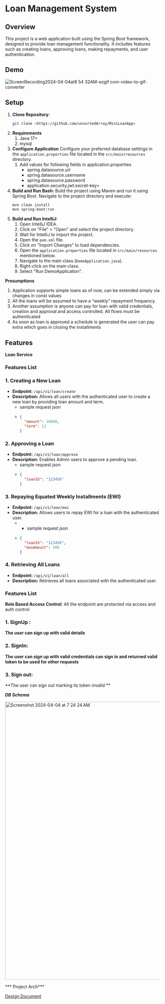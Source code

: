 # Loan Management System

## Overview

This project is a web application built using the Spring Boot framework, designed to provide loan management functionality. It includes features such as creating loans, approving loans, making repayments, and user authentication.

## Demo
![ScreenRecording2024-04-04at8 54 32AM-ezgif com-video-to-gif-converter](https://github.com/unsortedArray/MiniLoanApp/assets/27006043/702eb57d-affd-483d-9f47-b5f918f0858c)



## Setup

1. **Clone Repository**:
   ```bash
   git clone <https://github.com/unsortedArray/MiniLoanApp>
   
2. **Requirements**
   1. Java 17+
   2. mysql
3. **Configure Application** 
   Configure your preferred database settings in the `application.properties` file located in the `src/main/resources` directory.  
    1. Add values for following fields in application.properties  
       * spring.datasource.url
       * spring.datasource.username
       * spring.datasource.password
       * application.security.jwt.secret-key=
4. **Build and Run Bash:**
    Build the project using Maven and run it using Spring Boot. Navigate to the project directory and execute:
   ```bash
   mvn clean install
   mvn spring-boot:run
   
5. **Build and Run IntelliJ:**
   1. Open IntelliJ IDEA.
   2. Click on "File" > "Open" and select the project directory.
   3. Wait for IntelliJ to import the project.
   4. Open the `pom.xml` file.
   5. Click on "Import Changes" to load dependencies.
   6. Open the `application.properties` file located in `src/main/resources` mentioned below.
   7. Navigate to the main class (`DemoApplication.java`).
   8. Right-click on the main class.
   9. Select "Run DemoApplication". 


**Presumptions**
1. Application supports simple loans as of now, can be extended simply via changes in const values
2. All the loans will be assumed to have a “weekly” repayment frequency.
3. Another assumption is anyone can pay for loan with valid credentials, creation and approval and access controlled. All flows must be authenticated
4. As soon as loan is approved a schedule is generated the user can pay extra which goes in closing the installments



## Features

**Loan Service**

### Features List

### 1. Creating a New Loan
- **Endpoint:** `/api/v1/loan/create`
- **Description:** Allows all users with the authenticated user to create a new loan by providing loan amount and term.
  - sample request json 
  - ```json
    { 
      "amount": 10000, 
      "term": 12 
    }

### 2. Approving a Loan
- **Endpoint:** `/api/v1/loan/approve`
- **Description:** Enables Admin users to approve a pending loan.
  - sample request json
  - ```json
    {
      "loanId": "123456"
    }
  

### 3. Repaying Equated Weekly Installments (EWI)
- **Endpoint:** `/api/v1/loan/ewi`
- **Description:** Allows users to repay EWI for a loan with the authenticated user.
  - - sample request json
  - ```json
    {
      "loanId": "123456",
      "ewiAmount": 500
    }

### 4. Retrieving All Loans
- **Endpoint:** `/api/v1/loan/all`
- **Description:** Retrieves all loans associated with the authenticated user.



### Features List
**Role Based Access Control**:   All the endpoint are protected via access and auth control

### 1. SignUp : 
**The user can sign up with valid details**

### 2. SignIn:
**The user can sign up with valid credentials can sign in and returned valid token to be used for other requests**

### 3. Sign out:
**The user can sign out marking its token invalid **



***DB Schema*** 


<img width="901" alt="Screenshot 2024-04-04 at 7 24 24 AM" src="https://github.com/unsortedArray/MiniLoanApp/assets/27006043/5e5497d2-4375-4d01-a1cd-e11d77cd206d">




*** Project Arch***

[Design Document](https://github.com/unsortedArray/MiniLoanApp/blob/main/ProjectArchReadMe.md)






